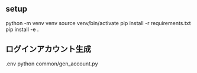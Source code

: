 ## setup

python -m venv venv
source venv/bin/activate
pip install -r requirements.txt
pip install -e .

## ログインアカウント生成

.env
python common/gen_account.py
